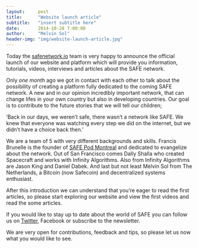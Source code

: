 ```yaml
---
layout:     post
title:      "Website launch article"
subtitle:   "insert subtitle here"
date:       2014-10-28 7:00:00
author:     "Melvin Sol"
header-img: "img/website-launch-article.jpg"
---
```


Today the [safenetwork.io](http://www.safenetwork.io/) team is very happy to announce the official launch of our website and platform which will provide you information, tutorials, videos, interviews and articles about the SAFE network.

Only *one month* ago we got in contact with each other to talk about the possibility of creating a platform fully dedicated to the coming SAFE network. A new and in our opinion incredibly important network, that can change lifes in your own country but also in developing countries. Our goal is to contribute to the future stories that we will tell our children;

‘Back in our days, we weren’t safe, there wasn’t a network like SAFE. We knew that everyone was watching every step we did on the internet, but we didn’t have a choice back then.’

We are a team of 5 with very different backgrounds and skills. Francis Brunelle is the founder of [SAFE Pod Montreal](http://www.safepodmtl.com/) and dedicated to evangelize about the network. Out of San Francisco comes Dally Shalla who created Spacecraft and works with Infinity Algorithms. Also from Infinity Algorithms are Jason King and Daniel Dabek. And last but not least Melvin Sol from The Netherlands, a Bitcoin (now Safecoin) and decentralized systems enthusiast.

After this introduction we can understand that you’re eager to read the first articles, so please start exploring our website and view the first videos and read the some articles.

If you would like to stay up to date about the world of SAFE you can follow us on [Twitter](https://twitter.com/safenetwork_io), Facebook or subscribe to the newsletter.

We are very open for contributions, feedback and tips, so please let us now what you would like to see.
